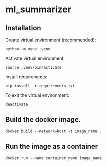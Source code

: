 # ml_summarizer

## Installation

Create virtual environment (recommended):
```
python -m venv .venv
```

Activate virtual environment:
```
source .venv/bin/activate
```

Install requirements:
```
pip install -r requirements.txt
```

To exit the virtual environment:
```
deactivate
```

## Build the docker image.
```
docker build --network=host -t image_name .
```

## Run the image as a container
```
docker run --name container_name image_name
```